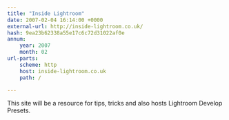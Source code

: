 ```yaml
---
title: "Inside Lightroom"
date: 2007-02-04 16:14:00 +0000
external-url: http://inside-lightroom.co.uk/
hash: 9ea23b62338a55e17c6c72d31022af0e
annum:
    year: 2007
    month: 02
url-parts:
    scheme: http
    host: inside-lightroom.co.uk
    path: /

---
```


This site will be a resource for tips, tricks and also hosts Lightroom Develop Presets.
